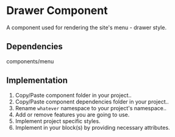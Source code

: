 # Drawer Component

A component used for rendering the site's menu - drawer style.

## Dependencies

components/menu

## Implementation

1. Copy/Paste component folder in your project..
2. Copy/Paste component dependencies folder in your project..
3. Rename `whatever` namespace to your project's namespace..
4. Add or remove features you are going to use.
5. Implement project specific styles.
6. Implement in your block(s) by providing necessary attributes.
